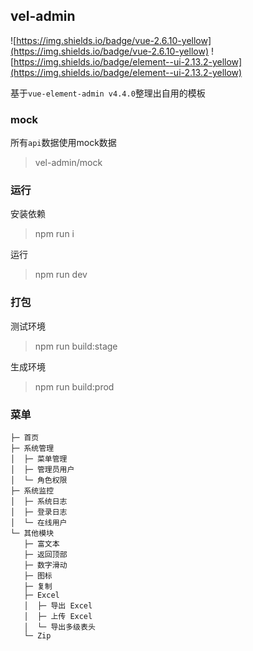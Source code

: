 ## vel-admin
![https://img.shields.io/badge/vue-2.6.10-yellow](https://img.shields.io/badge/vue-2.6.10-yellow)
![https://img.shields.io/badge/element--ui-2.13.2-yellow](https://img.shields.io/badge/element--ui-2.13.2-yellow)

基于`vue-element-admin v4.4.0`整理出自用的模板

### mock
所有`api`数据使用mock数据
>vel-admin/mock

### 运行
安装依赖
> npm run i

运行
> npm run dev

### 打包
测试环境
> npm run build:stage

生成环境
> npm run build:prod

### 菜单
```
├─ 首页
├─ 系统管理
│  ├─ 菜单管理
│  ├─ 管理员用户
│  └─ 角色权限
├─ 系统监控
│  ├─ 系统日志
│  ├─ 登录日志
│  └─ 在线用户
└─ 其他模块
   ├─ 富文本
   ├─ 返回顶部
   ├─ 数字滑动
   ├─ 图标
   ├─ 复制
   ├─ Excel
   │  ├─ 导出 Excel
   │  ├─ 上传 Excel
   │  └─ 导出多级表头
   └─ Zip
```
